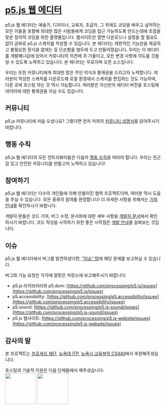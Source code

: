 # [p5.js 웹 에디터](https://editor.p5js.org)

p5.js 웹 에디터는 예술가, 디자이너, 교육자, 초급자, 그 외에도 코딩을 배우고 싶어하는 모든 이들을 포함해 최대한 많은 사람들에게 코딩을 접근 가능하도록 만드는데에 초점을 맞춘 창의적 코딩을 위한 플랫폼입니다. 웹사이트만 열면 다운로드나 설정을 할 필요도 없이 곧바로 p5.js 스케치를 작성할 수 있습니다. 본 에디터는 제한적인 기능만을 제공하고 불필요한 장식을 없애는 등 단순함을 염두에 두고 만들어졌습니다. 우리는 이 에디터를 개발해나감에 있어서 커뮤니티의 의견에 귀 기울이고, 모든 변경 사항에 의도를 깃들일 수 있도록 노력하고 있습니다. 본 에디터는 무료이며 오픈 소스입니다.

우리는 또한 커뮤니티에게 최대한 많은 주인 의식과 통제권을 드리고자 노력합니다. 여러분이 작성한 스케치를 다운로드해 로컬 환경에서 스케치를 편집하는 것도 가능하며, 다른 곳에 호스팅 하는 것 역시 가능합니다. 여러분은 자신만의 에디터 버전을 호스팅해 데이터에 대한 통제권을 지닐 수도 있습니다.

## 커뮤니티

p5.js 커뮤니티에 처음 오셨나요? 그렇다면 먼저 저희의 [커뮤니티 성명서](https://p5js.org/community/)를 읽어주시기 바랍니다.

## 행동 수칙

p5.js 웹 에디터의 모든 컨트리뷰터들은 다음의 [행동 수칙](./.github/CODE_OF_CONDUCT.md)을 따라야 합니다. 우리는 친근감 있고 안전한 커뮤니티를 만들고자 노력하고 있습니다!

## 참여하기

p5.js 웹 에디터는 다수의 개인들에 의해 만들어진 협력 프로젝트이며, 여러분 역시 도움을 주실 수 있습니다. 모든 종류의 참여를 환영합니다! 더 자세한 사항을 위해서는 [기여 안내](./.github/CONTRIBUTING.md)를 확인하시기 바랍니다.

개발자 분들은 코드 기여, 버그 수정, 문서화에 대한 세부 사항을 [개발자 문서](https://github.com/processing/p5.js-web-editor/blob/develop/contributor_docs/)에서 확인하시기 바랍니다. 코드 작성을 시작하기 위한 좋은 시작점은 [개발 안내](https://github.com/processing/p5.js-web-editor/blob/develop/contributor_docs/development.md)를 살펴보는 것입니다.

## 이슈

p5.js 웹 에디터에서 버그를 발견하셨다면, [“이슈” 탭](https://github.com/processing/p5.js-web-editor/issues)에 해당 문제를 보고하실 수 있습니다.

버그와 기능 요청은 각각에 알맞은 저장소에 보고해주시기 바랍니다:

- p5.js 라이브러리와 p5.dom: [https://github.com/processing/p5.js/issues](https://github.com/processing/p5.js/issues)
- p5.accessibility: [https://github.com/processing/p5.accessibility/issues](https://github.com/processing/p5.accessibility/issues)
- p5.sound: [https://github.com/processing/p5.js-sound/issues](https://github.com/processing/p5.js-sound/issues)
- p5.js 웹사이트: [https://github.com/processing/p5.js-website/issues](https://github.com/processing/p5.js-website/issues)

## 감사의 말

본 프로젝트는 [프로세싱 재단](https://processingfoundation.org/), [뉴욕대 ITP](https://tisch.nyu.edu/itp), [뉴욕시 교육부의 CS4All](http://cs4all.nyc/)에서 후원해주셨습니다.

호스팅과 기술적 지원은 다음 단체들에서 해주셨습니다:<br /> <a href="https://www.browserstack.com/" target="_blank"><img width="100" src="https://user-images.githubusercontent.com/6063380/46976166-ab280a80-d096-11e8-983b-18dd38c8cc9b.png" /></a> <a href="https://mlab.com" target="_blank"><img width="100" src="https://user-images.githubusercontent.com/6063380/46976572-dbbc7400-d097-11e8-89fe-c7bb08ed0775.png" /></a>

